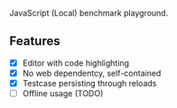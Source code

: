 JavaScript (Local) benchmark playground.

## Features
 - [x] Editor with code highlighting
 - [x] No web dependentcy, self-contained
 - [x] Testcase persisting through reloads
 - [ ] Offline usage (TODO)
